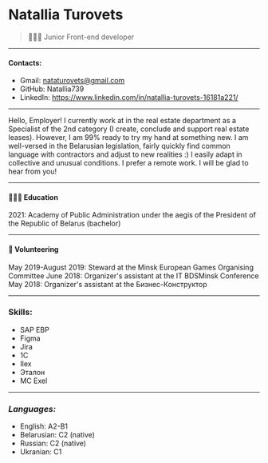 # **Natallia Turovets**

> 👩🏼‍💻 Junior Front-end developer
-------




#### **Contacts:**
- Gmail: nataturovets@gmail.com
- GitHub: Natallia739
- LinkedIn: https://www.linkedin.com/in/natallia-turovets-16181a221/ 

*********
Hello, Employer! I currently work at  in the real estate department as a Specialist of the 2nd category (I create, conclude and support real estate leases). However, I am 99% ready to try my hand at something new. I am well-versed in the Belarusian legislation, fairly quickly find common language with contractors and adjust to new realities :) I easily adapt in collective and unusual conditions. I prefer a remote work. I will be glad to hear from you! 

*********
#### 👩🏼‍🎓 Education
2021: Academy of Public Administration under the aegis of the President of the Republic of Belarus (bachelor)

-------
#### 📌 Volunteering
May 2019-August 2019: Steward at the Minsk European Games Organising Committee
June 2018: Оrganizer's assistant at the IT BDSMinsk Conference
May 2018: Оrganizer's assistant at the Бизнес-Конструктор

-------
### **Skills:**

* SAP EBP
* Figma
* Jira
* 1C
* Ilex
* Эталон
* MC Exel

-------
### ***Languages:***

- English: A2-B1
- Belarusian: C2 (native)
- Russian: C2 (native)
- Ukranian: C1
